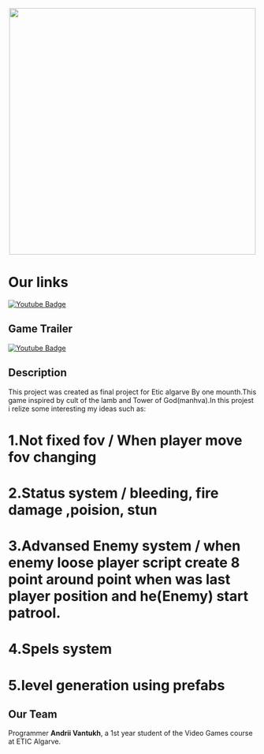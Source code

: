 
<div id="header" align="center">
    <img src="https://media.giphy.com/media/v1.Y2lkPTc5MGI3NjExN3oxNzFhdjA4ZGVrYjQwY21uZXpwNWdmNndneWxrc3Bya2cxeXI5ZSZlcD12MV9pbnRlcm5hbF9naWZfYnlfaWQmY3Q9cw/BPYCygj6el5OJZfAQl/giphy.gif" width="500"/>

</div>

<h1>Our links</h1>
  <a href="https://www.youtube.com/@HambeeStudio">
    <img src="https://img.shields.io/badge/YouTube-red?style=for-the-badge&logo=youtube&logoColor=white" alt="Youtube Badge"/>
  </a>
  <div>
 
    
  </div>
  <h2>Game Trailer</h2>
    <a href="https://www.youtube.com/shorts/hswPFNHaln4">
    <img src="https://img.shields.io/badge/YouTube-red?style=for-the-badge&logo=youtube&logoColor=white" alt="Youtube Badge"/>
  </a>
  
  
</div >
<div id="header" >
<div id="header" >
<h2>Description</h2>
<text>
This project was created as final project for Etic algarve By one mounth.This game inspired by cult of the lamb and Tower of God(manhva).In this projest i relize some interesting my ideas such as:
<h1>1.Not fixed fov / When player move fov changing</h1>
<h1>2.Status system / bleeding, fire damage ,poision, stun</h1>
<h1>3.Advansed Enemy system / when enemy loose player script create 8 point around point when was last player position and he(Enemy) start patrool.</h1>
<h1>4.Spels system </h1>
<h1>5.level generation using prefabs</h1>


    
</text>
</div>

<h2> Our Team </h2> 

<div id="header" ><text>
Programmer <b>Andrii Vantukh</b>, a 1st year student of the Video Games course at ETIC Algarve.
</text></div>



    


